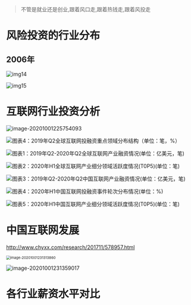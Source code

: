 > 不管是就业还是创业,跟着风口走,跟着热钱走,跟着风投走



# 风险投资的行业分布

## 2006年

![img14](https://gitee.com/hss012489/picbed/raw/master/picgo/1601565834392-8427b5ef-6155-418b-ae6f-7debeca6d0f0.jpg)

![img15](https://gitee.com/hss012489/picbed/raw/master/picgo/1601565767368-c3315a43-b5a2-4ed6-a9b2-169611828169.jpg)





# 互联网行业投资分析

![image-20201001225754093](https://gitee.com/hss012489/picbed/raw/master/picgo/1601564274120-image-20201001225754093.jpg)

![图表4：2019年Q2全球互联网投融资重点领域分布结构（单位：笔，%）  ](https://gitee.com/hss012489/picbed/raw/master/picgo/1601564094623-20190827-cf890993399d3041.jpg)

![图表1：2019年Q2-2020年Q2全球互联网产业融资情况(单位：亿美元，笔)](https://img3.qianzhan.com/news/202007/21/20200721-9afc0a68712f9e1c.png)



![图表2：2020年H1全球互联网产业细分领域活跃度情况(T0P5)(单位：笔)](https://img3.qianzhan.com/news/202007/21/20200721-163348275f737cc0.png)

![图表3：2019年Q2-2020年Q2中国互联网产业融资情况(单位：亿美元，笔)](https://img3.qianzhan.com/news/202007/21/20200721-d5d1ff68017df69c.png)



![图表4：2020年H1中国互联网投融资事件轮次分布情况(单位：%)](https://img3.qianzhan.com/news/202007/21/20200721-043a5f32b5664761.png)



![图表5：2020年H1中国互联网产业细分领域活跃度情况(T0P5)(单位：笔)](https://img3.qianzhan.com/news/202007/21/20200721-a0c597ea14bd6ace.png)





# 中国互联网发展

http://www.chyxx.com/research/201711/578957.html

<img src="https://gitee.com/hss012489/picbed/raw/master/picgo/1601565193884-image-20201001231313860.jpg" alt="image-20201001231313860" style="zoom:67%;" />



![image-20201001231359017](https://gitee.com/hss012489/picbed/raw/master/picgo/1601565239041-image-20201001231359017.jpg)

# 各行业薪资水平对比

